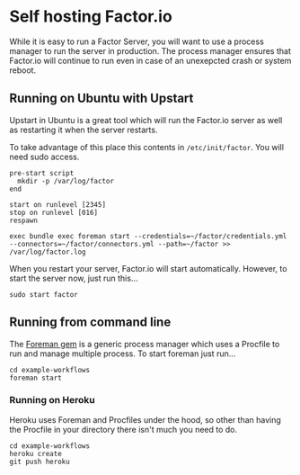 # Self hosting Factor.io
While it is easy to run a Factor Server, you will want to use a process manager to run the server in production. The process manager ensures that Factor.io will continue to run even in case of an unexepcted crash or system reboot.

## Running on Ubuntu with Upstart
Upstart in Ubuntu is a great tool which will run the Factor.io server as well as restarting it when the server restarts.

To take advantage of this place this contents in `/etc/init/factor`. You will need sudo access.

    pre-start script
      mkdir -p /var/log/factor
    end

    start on runlevel [2345]
    stop on runlevel [016]
    respawn

    exec bundle exec foreman start --credentials=~/factor/credentials.yml --connectors=~/factor/connectors.yml --path=~/factor >> /var/log/factor.log

When you restart your server, Factor.io will start automatically. However, to start the server now, just run this...

    sudo start factor


## Running from command line
The [Foreman gem](https://github.com/ddollar/foreman) is a generic process manager which uses a Procfile to run and manage multiple process. To start foreman just run...

    cd example-workflows
    foreman start

### Running on Heroku
Heroku uses Foreman and Procfiles under the hood, so other than having the Procfile in your directory there isn't much you need to do.

    cd example-workflows
    heroku create
    git push heroku
